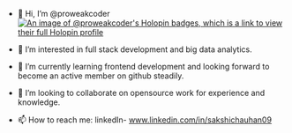 - 👋 Hi, I’m @proweakcoder
[![An image of @proweakcoder's Holopin badges, which is a link to view their full Holopin profile](https://holopin.me/proweakcoder)](https://holopin.io/@proweakcoder)

- 👀 I’m interested in full stack development and big data analytics.
- 🌱 I’m currently learning frontend development and looking forward to become an active member on github steadily.
- 💞️ I’m looking to collaborate on opensource work for experience and knowledge.
- 📫 How to reach me: linkedIn- www.linkedin.com/in/sakshichauhan09
